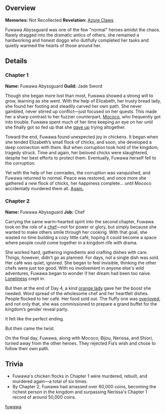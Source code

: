 <!-- title: Fuwawa Abyssguard -->
<!-- quote: Bau bau! Thank you for enjoying my food! -->
<!-- chapters: -1 -->
<!-- images: (Fuwawa's Chapter 1 Profile), (Fuwawa and her not sister by the fire), (Fuwawa's Chapter 2 Profile), (Fuwawa and Mococo turning against Fia in Chapter 2's Ending) -->
<!-- model: false -->

## Overview

**Memories:** Not Recollected
**Revelation:** [Azure Claws](#entry:azure-claws-entry)

Fuwawa Abyssguard was one of the few "normal" heroes amidst the chaos. Rarely dragged into the dramatic antics of others, she remained a hardworking and honest doggo who dutifully completed her tasks and quietly warmed the hearts of those around her.

## Details

### Chapter 1

**Name:** Fuwawa Abyssguard
**Guild:** Jade Sword

Though she began more lost than most, Fuwawa showed a strong will to grow, learning as she went. With the help of Elizabeth, her trusty bread lady, she found her footing and steadily carved her own path. She never gambled, never stirred up conflict—just focused on her quests. This made her a sharp contrast to her fuzzier counterpart, [Mococo](#entry:mococo-entry), who frequently got into trouble. Fuwawa spent much of her time keeping an eye on her until she finally got so fed up that she [gave up](https://www.youtube.com/live/cYvEiwlPkW0?feature=shared&t=2121) trying altogether.

Toward the end, Fuwawa found unexpected joy in chickens. It began when she tended Elizabeth’s small flock of chicks, and soon, she developed a deep connection with them. But when corruption took hold of the kingdom, tragedy struck. Time and again, her beloved chicks were slaughtered, despite her best efforts to protect them. Eventually, Fuwawa herself fell to the corruption.

Yet with the help of her comrades, the corruption was vanquished, and Fuwawa returned to normal. Peace was restored, and once more she gathered a new flock of chicks, her happiness complete… until Mococo accidentally murdered them all. [Again.](https://www.youtube.com/live/31OnEJrRDfU?t=7268)

### Chapter 2

**Name:** Fuwawa Abyssguard
**Job:** Chef

Carrying the same warm-hearted spirit into the second chapter, Fuwawa took on the role of a [chef](#entry:jobs-entry)—not for power or glory, but simply because she wanted to make others smile through her cooking. With that goal, she wasted no time building a cozy little café, hoping it could become a space where people could come together in a kingdom rife with drama.

She worked hard, gathering ingredients and crafting dishes with care. Things, however, didn’t go as planned. For days, not a single dish was sold. Her café was quiet, ignored. She began to feel invisible, thinking the other chefs were just too good. With no involvement in anyone else's wild adventures, Fuwawa began to wonder if her dream had been too naive. [Loneliness](https://www.youtube.com/live/geV0HyX5LUA?si=LCtvw4QaRwM0kijj&t=11917) crept in.

But then at the end of Day 4, a kind [orange lady](#entry:kiara-entry) gave her the boost she needed. Word spread of the wholesome chef and her heartfelt dishes. People flocked to her café. Her food sold out. The fluffy one was [overjoyed,](https://www.youtube.com/live/Yv3kKfGJUfI?si=0iZ1c9GCaj656Svv&t=546) and not only that, she was commissioned to prepare a grand buffet for the kingdom’s gender reveal party.

It felt like the perfect ending.

But then came the twist.

On the final day, Fuwawa, along with Mococo, Bijou, Nerissa, and Shiori, turned away from the other heroes. They rejected Fia’s wish and chose to follow their own path.

## Trivia

- Fuwawa's chicken flocks in Chapter 1 were murdered, rebuilt, and murdered again—a total of six times.
- By Chapter 2, Fuwawa had amassed over 60,000 coins, becoming the richest person in the kingdom and surpassing Nerissa's Chapter 1 record of around 50,000 coins.

[fuwawa](#easter:easter-fuwawa)
